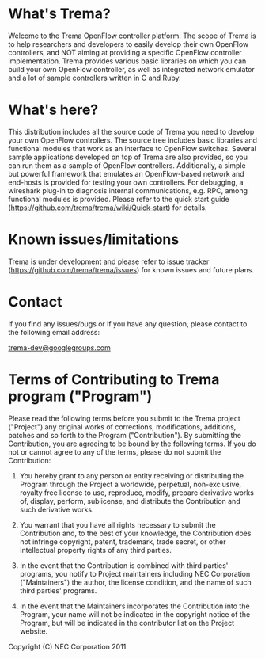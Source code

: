 What's Trema?
=============

Welcome to the Trema OpenFlow controller platform. The scope of Trema
is to help researchers and developers to easily develop their own
OpenFlow controllers, and NOT aiming at providing a specific OpenFlow
controller implementation. Trema provides various basic libraries on
which you can build your own OpenFlow controller, as well as
integrated network emulator and a lot of sample controllers written in
C and Ruby.


What's here?
============

This distribution includes all the source code of Trema you need to
develop your own OpenFlow controllers. The source tree includes basic
libraries and functional modules that work as an interface to OpenFlow
switches. Several sample applications developed on top of Trema are
also provided, so you can run them as a sample of OpenFlow
controllers. Additionally, a simple but powerful framework that
emulates an OpenFlow-based network and end-hosts is provided for
testing your own controllers. For debugging, a wireshark plug-in to
diagnosis internal communications, e.g. RPC, among functional modules
is provided. Please refer to the quick start guide
(https://github.com/trema/trema/wiki/Quick-start) for details.


Known issues/limitations
========================

Trema is under development and please refer to issue tracker
(https://github.com/trema/trema/issues) for known issues and future
plans.


Contact
=======

If you find any issues/bugs or if you have any question, please
contact to the following email address:

  trema-dev@googlegroups.com



Terms of Contributing to Trema program ("Program")
==================================================

Please read the following terms before you submit to the Trema
project ("Project") any original works of corrections, modifications,
additions, patches and so forth to the Program ("Contribution").  By
submitting the Contribution, you are agreeing to be bound by the
following terms.  If you do not or cannot agree to any of the terms,
please do not submit the Contribution:

1. You hereby grant to any person or entity receiving or distributing
the Program through the Project a worldwide, perpetual, non-exclusive,
royalty free license to use, reproduce, modify, prepare derivative
works of, display, perform, sublicense, and distribute the
Contribution and such derivative works.

2. You warrant that you have all rights necessary to submit the
Contribution and, to the best of your knowledge, the Contribution
does not infringe copyright, patent, trademark, trade secret, or
other intellectual property rights of any third parties. 

3. In the event that the Contribution is combined with third parties'
programs, you notify to Project maintainers including NEC Corporation
("Maintainers") the author, the license condition, and the name of
such third parties' programs. 

4. In the event that the Maintainers incorporates the Contribution
into the Program, your name will not be indicated in the copyright
notice of the Program, but will be indicated in the contributor list
on the Project website.

Copyright (C) NEC Corporation 2011
